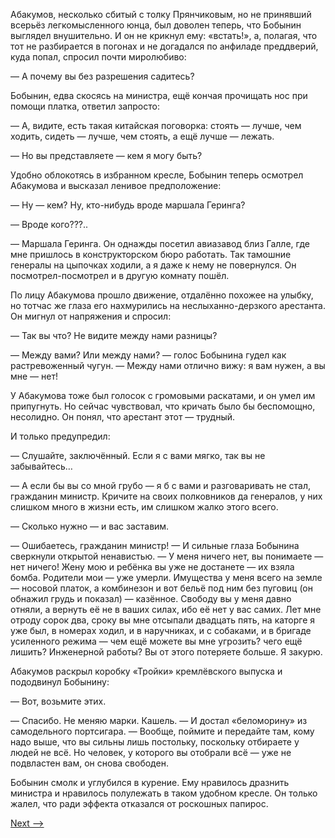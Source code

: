 Абакумов, несколько сбитый с толку Прянчиковым, но не принявший всерьёз легкомысленного юнца, был доволен теперь, что Бобынин выглядел внушительно. И он не крикнул ему: «встать!», а, полагая, что тот не разбирается в погонах и не догадался по анфиладе преддверий, куда попал, спросил почти миролюбиво:

— А почему вы без разрешения садитесь?

Бобынин, едва скосясь на министра, ещё кончая прочищать нос при помощи платка, ответил запросто:

— А, видите, есть такая китайская поговорка: стоять — лучше, чем ходить, сидеть — лучше, чем стоять, а ещё лучше — лежать.

— Но вы представляете — кем я могу быть?

Удобно облокотясь в избранном кресле, Бобынин теперь осмотрел Абакумова и высказал ленивое предположение:

— Ну — кем? Ну, кто-нибудь вроде маршала Геринга?

— Вроде кого???..

— Маршала Геринга. Он однажды посетил авиазавод близ Галле, где мне пришлось в конструкторском бюро работать. Так тамошние генералы на цыпочках ходили, а я даже к нему не повернулся. Он посмотрел-посмотрел и в другую комнату пошёл.

По лицу Абакумова прошло движение, отдалённо похожее на улыбку, но тотчас же глаза его нахмурились на неслыханно-дерзкого арестанта. Он мигнул от напряжения и спросил:

— Так вы что? Не видите между нами разницы?

— Между вами? Или между нами? — голос Бобынина гудел как растревоженный чугун. — Между нами отлично вижу: я вам нужен, а вы мне — нет!

У Абакумова тоже был голосок с громовыми раскатами, и он умел им припугнуть. Но сейчас чувствовал, что кричать было бы беспомощно, несолидно. Он понял, что арестант этот — трудный.

И только предупредил:

— Слушайте, заключённый. Если я с вами мягко, так вы не забывайтесь…

— А если бы вы со мной грубо — я б с вами и разговаривать не стал, гражданин министр. Кричите на своих полковников да генералов, у них слишком много в жизни есть, им слишком жалко этого всего.

— Сколько нужно — и вас заставим.

— Ошибаетесь, гражданин министр! — И сильные глаза Бобынина сверкнули открытой ненавистью. — У меня ничего нет, вы понимаете — нет ничего! Жену мою и ребёнка вы уже не достанете — их взяла бомба. Родители мои — уже умерли. Имущества у меня всего на земле — носовой платок, а комбинезон и вот бельё под ним без пуговиц (он обнажил грудь и показал) — казённое. Свободу вы у меня давно отняли, а вернуть её не в ваших силах, ибо её нет у вас самих. Лет мне отроду сорок два, сроку вы мне отсыпали двадцать пять, на каторге я уже был, в номерах ходил, и в наручниках, и с собаками, и в бригаде усиленного режима — чем ещё можете вы мне угрозить? чего ещё лишить? Инженерной работы? Вы от этого потеряете больше. Я закурю.

Абакумов раскрыл коробку «Тройки» кремлёвского выпуска и пододвинул Бобынину:

— Вот, возьмите этих.

— Спасибо. Не меняю марки. Кашель. — И достал «беломорину» из самодельного портсигара. — Вообще, поймите и передайте там, кому надо выше, что вы сильны лишь постольку, поскольку отбираете у людей не всё. Но человек, у которого вы отобрали всё — уже не подвластен вам, он снова свободен.

Бобынин смолк и углубился в курение. Ему нравилось дразнить министра и нравилось полулежать в таком удобном кресле. Он только жалел, что ради эффекта отказался от роскошных папирос.

[Next -->](https://github.com/AdamSkywalker/literature/blob/master/citations/ru/%D0%A1%D0%BE%D0%BB%D0%B6%D0%B5%D0%BD%D0%B8%D1%86%D1%8B%D0%BD/%D0%92%20%D0%BA%D1%80%D1%83%D0%B3%D0%B5%20%D0%BF%D0%B5%D1%80%D0%B2%D0%BE%D0%BC/08.md)